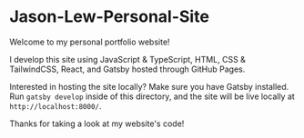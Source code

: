 # Jason-Lew-Personal-Site
Welcome to my personal portfolio website!

I develop this site using JavaScript & TypeScript, HTML, CSS & TailwindCSS, React, and Gatsby hosted through GitHub Pages.

Interested in hosting the site locally? Make sure you have Gatsby installed. Run `gatsby develop` inside of this directory, and the site will be live locally at `http://localhost:8000/`.

Thanks for taking a look at my website's code!
